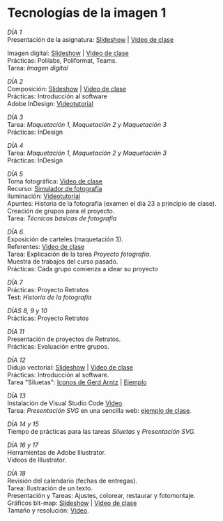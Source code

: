 # Tecnologías de la imagen 1



*DÍA 1*  
Presentación de la asignatura: [Slideshow](https://docs.google.com/presentation/d/14xRkN9yqllp6_I3m0gIFHbMaN25jg9FvyeM7ilqvlmc/edit?usp=sharing)  |  [Video de clase](https://vimeopro.com/user37418220/tecnologias-imagen/video/459290637) 


Imagen digital: [Slideshow](https://docs.google.com/presentation/d/1MfZuHkc294BJ-Yvhe6znkFwRYLDf6tqUfg0-DXlRYkU/edit?usp=sharing)  | [Video de clase](https://vimeo.com/278643024)  
Prácticas: Polilabs, Poliformat, Teams.  
Tarea:  *Imagen digital*


*DÍA 2*  
Composición: [Slideshow](https://docs.google.com/presentation/d/1a-DBRTgNLoqvwxJFwWkQRNu1TYjbqtgu5Sc7D8a7Lhg/edit?usp=sharing)  |  [Video de clase](https://vimeopro.com/user37418220/tecnologias-imagen/video/459309046)   
Prácticas: Introducción al software   
Adobe InDesign: [Videotutorial](https://vimeo.com/338218704)  

	
*DÍA 3*  
Tarea: *Maquetación 1, Maquetación 2 y Maquetación 3*  
Prácticas: InDesign 
   
*DÍA 4*  
Tarea: *Maquetación 1, Maquetación 2 y Maquetación 3*  
Prácticas: InDesign 



*DÍA 5*  
Toma fotográfica: [Video de clase](https://vimeo.com/279921279)  
Recurso: [Simulador de fotografía](http://www.canonoutsideofauto.ca/play/)  
Iluminación: [Videotutorial](https://www.youtube.com/watch?v=7QH21_86QNU)  
Apuntes: Historia de la fotografía (examen el día 23 a principio de clase).  
Creación de grupos para el proyecto.  
Tarea: *Técnicas básicas de fotografía*



*DÍA 6*.  
Exposición de carteles (maquetación 3).   
Referentes: [Video de clase](https://vimeo.com/279982829)   
Tarea: Explicación de la tarea *Proyecto fotografía*.  
Muestra de trabajos del curso  pasado.   
Prácticas: Cada grupo comienza a idear su proyecto



*DÍA 7*  
Prácticas: Proyecto Retratos  
Test: *Historia de la fotografía*  

 	
*DÍAS 8, 9 y 10*  
Prácticas: Proyecto Retratos 


*DÍA 11*  
Presentación de proyectos de Retratos.  
Prácticas: Evaluación entre grupos. 
 

*DÍA 12*  
Didujo vectorial: [Slideshow](https://docs.google.com/presentation/d/1KCGlup9AMP3x4kQBWffvtXgxFIZyGgikGSqrx3q080A/edit?usp=sharing)  |  [Video de clase](https://vimeo.com/476906499)   
Prácticas: Introducción al software.  
Tarea "Siluetas": [Iconos de Gerd Arntz](https://vimeo.com/476817556) | [Ejemplo](https://vimeo.com/476819193)   
  


*DÍA 13*  
Instalación de Visual Studio Code [Video](https://vimeo.com/441947282).   
Tarea: *Presentación SVG* en una sencilla web: [ejemplo de clase](https://vimeo.com/477072681).  



*DÍA 14 y 15*  
Tiempo de prácticas para las tareas *Siluetas* y *Presentación SVG*.  



*DÍA 16 y 17*  
Herramientas de Adobe Illustrator.   
Videos de Illustrator. 


*DÍA 18*  
Revisión del calendario (fechas de entregas).  
Tarea: Ilustración de un texto.  
Presentación y Tareas: Ajustes, colorear, restaurar y fotomontaje.  
Gráficos bit-map: [Slideshow](https://docs.google.com/presentation/d/1MBEuLxeSKsAVrVOtGmL1O7O6ZEvwD4ABZt5hCP6ib6I/edit#slide=id.g88396a2c05_2_58)  |  [Video de clase](https://vimeo.com/289503884)   
Tamaño y resolución: [Video](https://vimeo.com/485093395). 

<!--


*DÍA 15*  
Tiempo de prácticas para las tareas *Siluetas* y *Presentación SVG*.

*DÍA 16*  
Herramientas de Adobe Illustrator: [Videos](https://vimeopro.com/user37418220/illustrator)   
Tarea: *Ilustración de un texto*



*DÍA 15*  
Práctica: Ilustración de un texto  

### DISEÑO APP

*DÍA 16*  
Presentación de ilustraciones: [web]()  (***)  
Innovación y emprendimiento: [Slideshow]()  |  [Video de clase]()  
Tarea: *Canvas*


*DÍA 17*  
Diseño, manual de supervivencia: [Slideshow]()  |  [Video de clase]()  
Practica: Introducción al software  
Adobe XD: [Videos]()  
Tarea: *Diseño de una app*


### IMÁGENES BITMAP

*DÍA 18*  
Gráficos de mapa de bits:  [Slideshow]()  |  [Video de clase]()  
Práctica: Introducción al software  
Adobe Photoshop: [Videos]()  
Tarea: *Ajustes*  
Tarea: *Reparar y restaurar*  
Tarea: *Colorear*  
Tarea: *Fotomontaje*


### DISEÑO WEB

*DÍA 19*  
 
Slideshow: [HTML5]()  | [CSS3]()  
Clase 1: [Videos]()    
Tarea: *Portafolio Web*  
Taller: Mapa de bit, Diseño app, portafolio web   


*DÍAS 20, 21, 22, 23*  
Clases 2, 3, 4, 5: [Videos]()  
Taller: Mapa de bit, Diseño app, portafolio web     

  
  
*DÍA 24*  
Clase 6: [Videos](https://vimeopro.com/user37418220/diseno-web/page/1)  
Taller: Mapa de bit, Diseño app, portafolio web  
Test: Flex box


*DÍA 25*  
Clase 7: [Videos](https://vimeopro.com/user37418220/diseno-web/page/1)  
Taller: Mapa de bit, Diseño app, portafolio web  


### ENTREGAS, TUTORÍAS Y NOTAS 

*DÍAS 26, 27, 28*   

  
  
-->

































